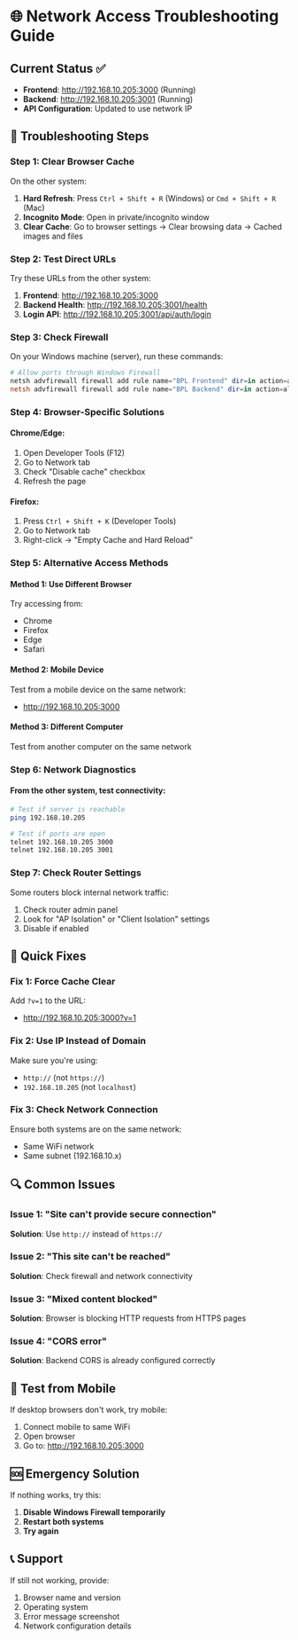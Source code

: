 # 🌐 Network Access Troubleshooting Guide

## Current Status ✅
- **Frontend**: http://192.168.10.205:3000 (Running)
- **Backend**: http://192.168.10.205:3001 (Running)
- **API Configuration**: Updated to use network IP

## 🔧 Troubleshooting Steps

### Step 1: Clear Browser Cache
On the other system:
1. **Hard Refresh**: Press `Ctrl + Shift + R` (Windows) or `Cmd + Shift + R` (Mac)
2. **Incognito Mode**: Open in private/incognito window
3. **Clear Cache**: Go to browser settings → Clear browsing data → Cached images and files

### Step 2: Test Direct URLs
Try these URLs from the other system:

1. **Frontend**: http://192.168.10.205:3000
2. **Backend Health**: http://192.168.10.205:3001/health
3. **Login API**: http://192.168.10.205:3001/api/auth/login

### Step 3: Check Firewall
On your Windows machine (server), run these commands:

```powershell
# Allow ports through Windows Firewall
netsh advfirewall firewall add rule name="BPL Frontend" dir=in action=allow protocol=TCP localport=3000
netsh advfirewall firewall add rule name="BPL Backend" dir=in action=allow protocol=TCP localport=3001
```

### Step 4: Browser-Specific Solutions

#### Chrome/Edge:
1. Open Developer Tools (F12)
2. Go to Network tab
3. Check "Disable cache" checkbox
4. Refresh the page

#### Firefox:
1. Press `Ctrl + Shift + K` (Developer Tools)
2. Go to Network tab
3. Right-click → "Empty Cache and Hard Reload"

### Step 5: Alternative Access Methods

#### Method 1: Use Different Browser
Try accessing from:
- Chrome
- Firefox
- Edge
- Safari

#### Method 2: Mobile Device
Test from a mobile device on the same network:
- http://192.168.10.205:3000

#### Method 3: Different Computer
Test from another computer on the same network

### Step 6: Network Diagnostics

#### From the other system, test connectivity:
```bash
# Test if server is reachable
ping 192.168.10.205

# Test if ports are open
telnet 192.168.10.205 3000
telnet 192.168.10.205 3001
```

### Step 7: Check Router Settings
Some routers block internal network traffic:
1. Check router admin panel
2. Look for "AP Isolation" or "Client Isolation" settings
3. Disable if enabled

## 🚀 Quick Fixes

### Fix 1: Force Cache Clear
Add `?v=1` to the URL:
- http://192.168.10.205:3000?v=1

### Fix 2: Use IP Instead of Domain
Make sure you're using:
- `http://` (not `https://`)
- `192.168.10.205` (not `localhost`)

### Fix 3: Check Network Connection
Ensure both systems are on the same network:
- Same WiFi network
- Same subnet (192.168.10.x)

## 🔍 Common Issues

### Issue 1: "Site can't provide secure connection"
**Solution**: Use `http://` instead of `https://`

### Issue 2: "This site can't be reached"
**Solution**: Check firewall and network connectivity

### Issue 3: "Mixed content blocked"
**Solution**: Browser is blocking HTTP requests from HTTPS pages

### Issue 4: "CORS error"
**Solution**: Backend CORS is already configured correctly

## 📱 Test from Mobile
If desktop browsers don't work, try mobile:
1. Connect mobile to same WiFi
2. Open browser
3. Go to: http://192.168.10.205:3000

## 🆘 Emergency Solution
If nothing works, try this:
1. **Disable Windows Firewall temporarily**
2. **Restart both systems**
3. **Try again**

## 📞 Support
If still not working, provide:
1. Browser name and version
2. Operating system
3. Error message screenshot
4. Network configuration details
